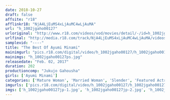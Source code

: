 ```yaml
---
date: 2018-10-27
draft: false
affsite: "r18"
afflinkr18: "NjA4LjEuMS4xLjAuMC4wLjAuMA"
url: "h_1002jgaho00127"
urloriginal: "http://www.r18.com/videos/vod/movies/detail/-/id=h_1002jgaho00127"
urlfinal: "http://media.r18.com/track/NjA4LjEuMS4xLjAuMC4wLjAuMA/videos/vod/movies/detail/-/id=h_1002jgaho00127"
samplevid: "----"
title: "The Best Of Ayumi Minami"
mainimgurl: "pics.r18.com/digital/video/h_1002jgaho00127/h_1002jgaho00127ps.jpg"
mainimgs: "h_1002jgaho00127ps.jpg"
releasedate: "Feb. 02, 2017"
duration: 202
productioncomp: "Jukujo Gahousha"
girls: ['Ayumi Minami']
categories: ['Mature Woman', 'Married Woman', 'Slender', 'Featured Actress', 'Nymphomaniac', 'Actress Best Compilation']
imgurls: ['pics.r18.com/digital/video/h_1002jgaho00127/h_1002jgaho00127jp-1.jpg', 'pics.r18.com/digital/video/h_1002jgaho00127/h_1002jgaho00127jp-2.jpg', 'pics.r18.com/digital/video/h_1002jgaho00127/h_1002jgaho00127jp-3.jpg', 'pics.r18.com/digital/video/h_1002jgaho00127/h_1002jgaho00127jp-4.jpg', 'pics.r18.com/digital/video/h_1002jgaho00127/h_1002jgaho00127jp-5.jpg', 'pics.r18.com/digital/video/h_1002jgaho00127/h_1002jgaho00127jp-6.jpg', 'pics.r18.com/digital/video/h_1002jgaho00127/h_1002jgaho00127jp-7.jpg', 'pics.r18.com/digital/video/h_1002jgaho00127/h_1002jgaho00127jp-8.jpg', 'pics.r18.com/digital/video/h_1002jgaho00127/h_1002jgaho00127jp-9.jpg', 'pics.r18.com/digital/video/h_1002jgaho00127/h_1002jgaho00127jp-10.jpg', 'pics.r18.com/digital/video/h_1002jgaho00127/h_1002jgaho00127jp-11.jpg', 'pics.r18.com/digital/video/h_1002jgaho00127/h_1002jgaho00127jp-12.jpg', 'pics.r18.com/digital/video/h_1002jgaho00127/h_1002jgaho00127jp-13.jpg', 'pics.r18.com/digital/video/h_1002jgaho00127/h_1002jgaho00127jp-14.jpg', 'pics.r18.com/digital/video/h_1002jgaho00127/h_1002jgaho00127jp-15.jpg', 'pics.r18.com/digital/video/h_1002jgaho00127/h_1002jgaho00127jp-16.jpg', 'pics.r18.com/digital/video/h_1002jgaho00127/h_1002jgaho00127jp-17.jpg', 'pics.r18.com/digital/video/h_1002jgaho00127/h_1002jgaho00127jp-18.jpg', 'pics.r18.com/digital/video/h_1002jgaho00127/h_1002jgaho00127jp-19.jpg', 'pics.r18.com/digital/video/h_1002jgaho00127/h_1002jgaho00127jp-20.jpg']
imgs: ['h_1002jgaho00127jp-1.jpg', 'h_1002jgaho00127jp-2.jpg', 'h_1002jgaho00127jp-3.jpg', 'h_1002jgaho00127jp-4.jpg', 'h_1002jgaho00127jp-5.jpg', 'h_1002jgaho00127jp-6.jpg', 'h_1002jgaho00127jp-7.jpg', 'h_1002jgaho00127jp-8.jpg', 'h_1002jgaho00127jp-9.jpg', 'h_1002jgaho00127jp-10.jpg', 'h_1002jgaho00127jp-11.jpg', 'h_1002jgaho00127jp-12.jpg', 'h_1002jgaho00127jp-13.jpg', 'h_1002jgaho00127jp-14.jpg', 'h_1002jgaho00127jp-15.jpg', 'h_1002jgaho00127jp-16.jpg', 'h_1002jgaho00127jp-17.jpg', 'h_1002jgaho00127jp-18.jpg', 'h_1002jgaho00127jp-19.jpg', 'h_1002jgaho00127jp-20.jpg']
---
```

